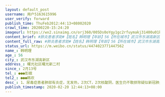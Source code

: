```yaml
---
layout: default_post
username: 用户5163615996
user_verify: forward
publish_time: ThuFeb2012:44:13+08002020
crawl_time: 20200220-15:24:20
imageurl: https://wx2.sinaimg.cn/orj360/005Ds0oYgy1gc2rfuymakj31400u01ky.jpg,https://wx4.sinaimg.cn/orj360/005Ds0oYgy1gc2rfyscnij30u0140npd.jpg,https://wx2.sinaimg.cn/orj360/005Ds0oYgy1gc2rg3wmxhj30u014075j.jpg,https://wx4.sinaimg.cn/orj360/005Ds0oYgy1gc2rgc4ly4j31400u0x6p.jpg
content_brief: #肺炎患者求助#【姓名】韩明理【年龄】56【所在城市】武汉市东湖高新区【所在小区、社区】曙光社区曙光新二村【患病时间】2月13号【联系方式】 ●●● 彭娥【其他紧急联系人】●●● 韩欢【病情描述】1、尿毒症患者肺部有炎症，无发热，2次CT，2次核酸阴，医生仍不敢排除疑似新冠肺 ...全文
content_full_raw: #肺炎患者求助#【姓名】韩明理【年龄】56【所在城市】武汉市东湖高新区【所在小区、社区】曙光社区曙光新二村【患病时间】2月13号【联系方式】●●●彭娥【其他紧急联系人】●●●韩欢【病情描述】1、尿毒症患者肺部有炎症，无发热，2次CT，2次核酸阴，医生仍不敢排除疑似新冠肺炎，有糖尿病、高血压、冠心病等基础病，疑似病人去不了定点医院透析，目前体内存水严重，有心衰可能，在酒店隔离。2、从13号第一次做CT，我们便已经反复多次上报社区、街道、东湖高新区指挥部、东湖高新卫生局、武汉市长热线、武汉市卫健委，结果是18号晚11点被强制从隔离点送到光谷科技会展中心的方舱医院，但方舱医院无法提供透析（此前家属已多次强调不能送方舱），在母亲的催促下，街道只能派车连夜从方舱接回酒店、3、19号晚十点，我爸再次被强制送往武汉市三医院光谷院区，该医院是专门收治确诊新冠肺炎的定点医院，医院医生说这里不能收疑似病人，让送去首义院区，但司机不肯再送自己就走了，扔下同行的3名透析病人，我爸半夜打电话让我们救他，我妈只能用三轮车去接，现在还在酒店隔离
status_url: https://m.weibo.cn/status/4474023771447562
name_: 韩明理
age_: 56
city_: 武汉市东湖高新区
address_: 曙光社区曙光新二村
since_: 2月13号
tel_: ●●●彭娥
tel2_: ●●●韩欢
desc_: 1、尿毒症患者肺部有炎症，无发热，2次CT，2次核酸阴，医生仍不敢排除疑似新冠肺炎，有糖尿病、高血压、冠心病等基础病，疑似病人去不了定点医院透析，目前体内存水严重，有心衰可能，在酒店隔离。2、从13号第一次做CT，我们便已经反复多次上报社区、街道、东湖高新区指挥部、东湖高新卫生局、武汉市长热线、武汉市卫健委，结果是18号晚11点被强制从隔离点送到光谷科技会展中心的方舱医院，但方舱医院无法提供透析（此前家属已多次强调不能送方舱），在母亲的催促下，街道只能派车连夜从方舱接回酒店、3、19号晚十点，我爸再次被强制送往武汉市三医院光谷院区，该医院是专门收治确诊新冠肺炎的定点医院，医院医生说这里不能收疑似病人，让送去首义院区，但司机不肯再送自己就走了，扔下同行的3名透析病人，我爸半夜打电话让我们救他，我妈只能用三轮车去接，现在还在酒店隔离
publish_timestamp: 2020-02-20 12:44:13+08:00
---
```

